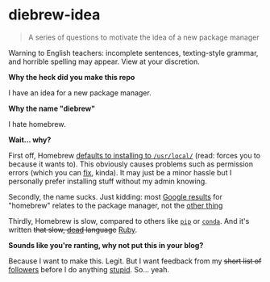 # diebrew-idea

> A series of questions to motivate the idea of a new package manager

Warning to English teachers: incomplete sentences, texting-style grammar, and horrible spelling may appear. View at your discretion.

**Why the heck did you make this repo**

I have an idea for a new package manager. 

**Why the name "diebrew"**

I hate homebrew.

**Wait... why?**

First off, Homebrew [defaults to installing to `/usr/local/`](https://docs.brew.sh/FAQ#why-does-homebrew-prefer-i-install-to-usrlocal) (read: forces you to because it wants to). This obviously causes problems such as permission errors (which you can [fix](https://stackoverflow.com/questions/16432071/how-to-fix-homebrew-permissions), kinda). It may just be a minor hassle but I personally prefer installing stuff without my admin knowing.

Secondly, the name sucks. Just kidding: most [Google results](https://www.google.com/search?q=homebrew) for "homebrew" relates to the package manager, not the [other thing](https://www.google.com/search?q=homebrew+definition)

Thirdly, Homebrew is slow, compared to others like [`pip`](https://en.wikipedia.org/wiki/Pip_(package_manager)) or [`conda`](https://en.wikipedia.org/wiki/Conda_(package_manager)). And it's written ~~that slow, [dead](https://rubyisdead.science/) language~~ [Ruby](https://www.ruby-lang.org/en/).

**Sounds like you're ranting, why not put this in your blog?**

Because I want to make this. Legit. But I want feedback from my ~~short list of~~ [followers](https://github.com/ThatXliner?tab=followers) before I do anything [stupid](https://github.com/ThatXliner/pyjim). So... yeah.
